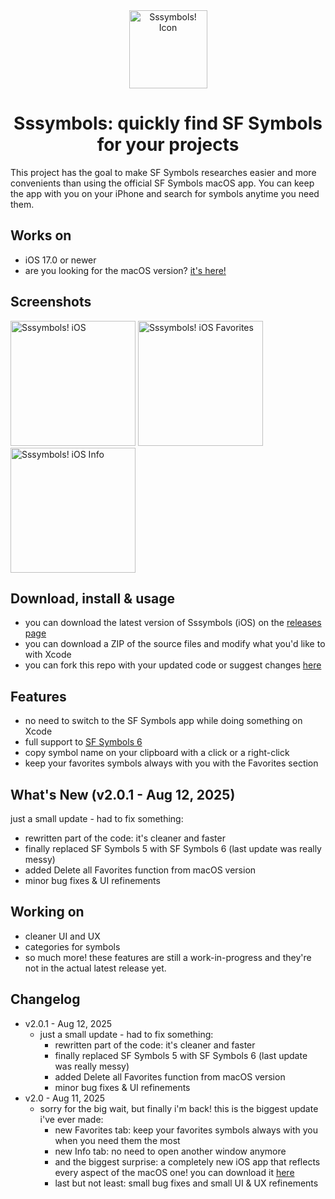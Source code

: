 <div align="center"><img width="125" alt="Sssymbols! Icon" src="https://github.com/user-attachments/assets/b1d11001-d274-4385-981d-be4eee9d9561"></div>

<div align="center"><h1>Sssymbols: quickly find SF Symbols for your projects</h1></div>
This project has the goal to make SF Symbols researches easier and more convenients than using the official SF Symbols macOS app.
You can keep the app with you on your iPhone and search for symbols anytime you need them.

## Works on
- iOS 17.0 or newer
- are you looking for the macOS version? [it's here!](https://github.com/ddvniele/Sssymbols-macOS)

## Screenshots
<img width="200" alt="Sssymbols! iOS" src="https://github.com/user-attachments/assets/4b869278-9b9c-40cb-9f2f-ab24003e30f3">
<img width="200" alt="Sssymbols! iOS Favorites" src="https://github.com/user-attachments/assets/010fb895-098d-44fd-8e1d-ce098f96abe2">
<img width="200" alt="Sssymbols! iOS Info" src="https://github.com/user-attachments/assets/be35c491-572e-42ef-be0f-913196f04aca">


## Download, install & usage
- you can download the latest version of Sssymbols (iOS) on the [releases page](https://github.com/ddvniele/Sssymbols-iOS/releases/latest)
- you can download a ZIP of the source files and modify what you'd like to with Xcode
- you can fork this repo with your updated code or suggest changes [here](https://github.com/ddvniele/Sssymbols-iOS/pulls)

## Features
- no need to switch to the SF Symbols app while doing something on Xcode
- full support to [SF Symbols 6](https://developer.apple.com/sf-symbols/)
- copy symbol name on your clipboard with a click or a right-click
- keep your favorites symbols always with you with the Favorites section

## What's New (v2.0.1 - Aug 12, 2025)
just a small update - had to fix something:
- rewritten part of the code: it's cleaner and faster
- finally replaced SF Symbols 5 with SF Symbols 6 (last update was really messy)
- added Delete all Favorites function from macOS version
- minor bug fixes & UI refinements

## Working on
- cleaner UI and UX
- categories for symbols
- so much more! these features are still a work-in-progress and they're not in the actual latest release yet.

## Changelog
- v2.0.1 - Aug 12, 2025
  - just a small update - had to fix something:
    - rewritten part of the code: it's cleaner and faster
    - finally replaced SF Symbols 5 with SF Symbols 6 (last update was really messy)
    - added Delete all Favorites function from macOS version
    - minor bug fixes & UI refinements
- v2.0 - Aug 11, 2025
  - sorry for the big wait, but finally i'm back! this is the biggest update i've ever made:
    - new Favorites tab: keep your favorites symbols always with you when you need them the most
    - new Info tab: no need to open another window anymore
    - and the biggest surprise: a completely new iOS app that reflects every aspect of the macOS one! you can download it [here](https://github.com/ddvniele/Sssymbols-iOS/releases/latest)
    - last but not least: small bug fixes and small UI & UX refinements
